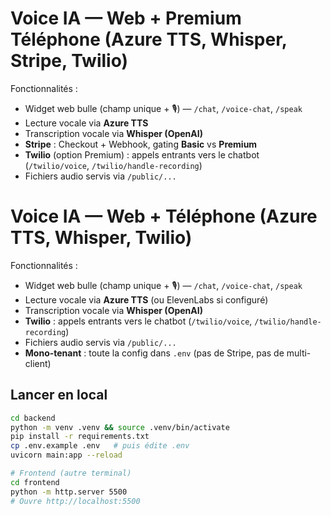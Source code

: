 # Voice IA — Web + Premium Téléphone (Azure TTS, Whisper, Stripe, Twilio)

Fonctionnalités :
- Widget web bulle (champ unique + 🎙️) — `/chat`, `/voice-chat`, `/speak`
- Lecture vocale via **Azure TTS**
- Transcription vocale via **Whisper (OpenAI)**
- **Stripe** : Checkout + Webhook, gating **Basic** vs **Premium**
- **Twilio** (option Premium) : appels entrants vers le chatbot (`/twilio/voice`, `/twilio/handle-recording`)
- Fichiers audio servis via `/public/...`

# Voice IA — Web + Téléphone (Azure TTS, Whisper, Twilio)

Fonctionnalités :
- Widget web bulle (champ unique + 🎙️) — `/chat`, `/voice-chat`, `/speak`
- Lecture vocale via **Azure TTS** (ou ElevenLabs si configuré)
- Transcription vocale via **Whisper (OpenAI)**
- **Twilio** : appels entrants vers le chatbot (`/twilio/voice`, `/twilio/handle-recording`)
- Fichiers audio servis via `/public/...`
- **Mono-tenant** : toute la config dans `.env` (pas de Stripe, pas de multi-client)

## Lancer en local
```bash
cd backend
python -m venv .venv && source .venv/bin/activate
pip install -r requirements.txt
cp .env.example .env   # puis édite .env
uvicorn main:app --reload

# Frontend (autre terminal)
cd frontend
python -m http.server 5500
# Ouvre http://localhost:5500
